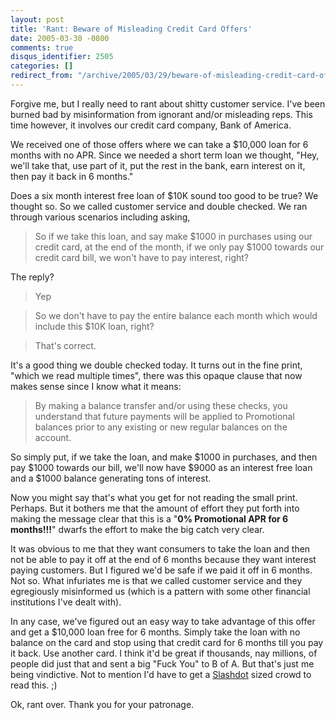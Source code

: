 ```yaml
---
layout: post
title: 'Rant: Beware of Misleading Credit Card Offers'
date: 2005-03-30 -0800
comments: true
disqus_identifier: 2505
categories: []
redirect_from: "/archive/2005/03/29/beware-of-misleading-credit-card-offers.aspx/"
---
```


Forgive me, but I really need to rant about shitty customer service.
I've been burned bad by misinformation from ignorant and/or misleading
reps. This time however, it involves our credit card company, Bank of
America.

We received one of those offers where we can take a \$10,000 loan for 6
months with no APR. Since we needed a short term loan we thought, "Hey,
we'll take that, use part of it, put the rest in the bank, earn interest
on it, then pay it back in 6 months."

Does a six month interest free loan of \$10K sound too good to be true?
We thought so. So we called customer service and double checked. We ran
through various scenarios including asking,

> So if we take this loan, and say make \$1000 in purchases using our
> credit card, at the end of the month, if we only pay \$1000 towards
> our credit card bill, we won't have to pay interest, right?

The reply?

> Yep

> So we don't have to pay the entire balance each month which would
> include this \$10K loan, right?

> That's correct.

It's a good thing we double checked today. It turns out in the fine
print, "which we read multiple times", there was this opaque clause that
now makes sense since I know what it means:

> By making a balance transfer and/or using these checks, you understand
> that future payments will be applied to Promotional balances prior to
> any existing or new regular balances on the account.

So simply put, if we take the loan, and make \$1000 in purchases, and
then pay \$1000 towards our bill, we'll now have \$9000 as an interest
free loan and a \$1000 balance generating tons of interest.

Now you might say that's what you get for not reading the small print.
Perhaps. But it bothers me that the amount of effort they put forth into
making the message clear that this is a "**0% Promotional APR for 6
months!!!**" dwarfs the effort to make the big catch very clear.

It was obvious to me that they want consumers to take the loan and then
not be able to pay it off at the end of 6 months because they want
interest paying customers. But I figured we'd be safe if we paid it off
in 6 months. Not so. What infuriates me is that we called customer
service and they egregiously misinformed us (which is a pattern with
some other financial institutions I've dealt with).

In any case, we've figured out an easy way to take advantage of this
offer and get a \$10,000 loan free for 6 months. Simply take the loan
with no balance on the card and stop using that credit card for 6 months
till you pay it back. Use another card. I think it'd be great if
thousands, nay millions, of people did just that and sent a big "Fuck
You" to B of A. But that's just me being vindictive. Not to mention I'd
have to get a [Slashdot](http://www.slashdot.org/) sized crowd to read
this. ;)

Ok, rant over. Thank you for your patronage.

